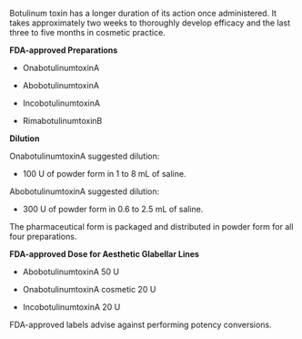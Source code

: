 Botulinum toxin has a longer duration of its action once administered. It takes approximately two weeks to thoroughly develop efficacy and the last three to five months in cosmetic practice.

**FDA-approved Preparations**

- OnabotulinumtoxinA

- AbobotulinumtoxinA

- IncobotulinumtoxinA

- RimabotulinumtoxinB

**Dilution**

OnabotulinumtoxinA suggested dilution:

- 100 U of powder form in 1 to 8 mL of saline.

AbobotulinumtoxinA suggested dilution:

- 300 U of powder form in 0.6 to 2.5 mL of saline.

The pharmaceutical form is packaged and distributed in powder form for all four preparations.

**FDA-approved Dose for Aesthetic Glabellar Lines**

- AbobotulinumtoxinA 50 U

- OnabotulinumtoxinA cosmetic 20 U

- IncobotulinumtoxinA 20 U

FDA-approved labels advise against performing potency conversions.